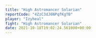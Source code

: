 ```yaml
---
title: "High Astromancer Solarian"
reportCode: "4ZzC3dJ6NPqfKgTB"
player: "Izyheal"
fight: "High Astromancer Solarian"
date: 2021-10-18T19:02:24.561000+00:00
---
```

